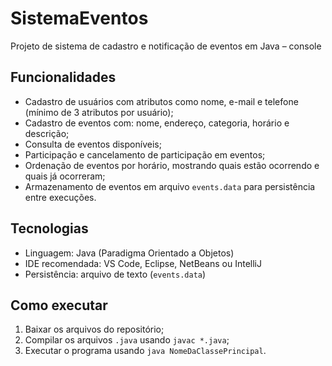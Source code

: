 # SistemaEventos
Projeto de sistema de cadastro e notificação de eventos em Java – console

## Funcionalidades

- Cadastro de usuários com atributos como nome, e-mail e telefone (mínimo de 3 atributos por usuário);
- Cadastro de eventos com: nome, endereço, categoria, horário e descrição;
- Consulta de eventos disponíveis;
- Participação e cancelamento de participação em eventos;
- Ordenação de eventos por horário, mostrando quais estão ocorrendo e quais já ocorreram;
- Armazenamento de eventos em arquivo `events.data` para persistência entre execuções.

## Tecnologias

- Linguagem: Java (Paradigma Orientado a Objetos)
- IDE recomendada: VS Code, Eclipse, NetBeans ou IntelliJ
- Persistência: arquivo de texto (`events.data`)

## Como executar

1. Baixar os arquivos do repositório;
2. Compilar os arquivos `.java` usando `javac *.java`;
3. Executar o programa usando `java NomeDaClassePrincipal`.
